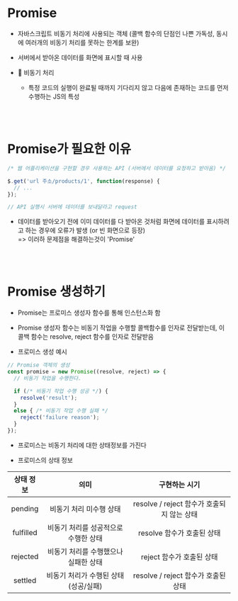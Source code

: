# Promise 

- 자바스크립트 비동기 처리에 사용되는 객체 (콜백 함수의 단점인 나쁜 가독성, 동시에 여러개의 비동기 처리를 못하는 한계를 보완)
- 서버에서 받아온 데이터를 화면에 표시할 때 사용



- :bookmark: 비동기 처리
    - 특정 코드의 실행이 완료될 때까지 기다리지 않고 다음에 존재하는 코드를 먼저 수행하는 JS의 특성
  
  
<br><br>  
 
# Promise가 필요한 이유

```js
/* 웹 어플리케이션을 구현할 경우 사용하는 API (서버에서 데이터를 요청하고 받아옴) */

$.get('url 주소/products/1', function(response) {
  // ...
});

// API 실행시 서버에 데이터를 보내달라고 request
```


- 데이터를 받아오기 전에 이미 데이터를 다 받아온 것처럼 화면에 데이터를 표시하려고 하는 경우에 오류가 발생 (or 빈 화면으로 등장)<br>=> 이러하 문제점을 해결하는것이 'Promise'


<br><br>

# Promise 생성하기

- Promise는 프로미스 생성자 함수를 통해 인스턴스화 함

- Promise 생성자 함수는 비동기 작업을 수행할 콜백함수를 인자로 전달받는데, 이 콜백 함수는 resolve, reject 함수를 인자로 전달받음

- 프로미스 생성 예시

```js
// Promise 객체의 생성
const promise = new Promise((resolve, reject) => {
  // 비동기 작업을 수행한다.

  if (/* 비동기 작업 수행 성공 */) {
    resolve('result');
  }
  else { /* 비동기 작업 수행 실패 */
    reject('failure reason');
  }
});
```


- 프로미스는 비동기 처리에 대한 상태정보를 가진다

- 프로미스의 상태 정보

|상태 정보|의미|구현하는 시기|
|:--:|:--:|:--:|
|pending|비동기 처리 미수행 상태|resolve / reject 함수가 호출되지 않는 상태|
|fulfilled|비동기 처리를 성공적으로 수행한 상태|resolve 함수가 호출된 상태|
|rejected|비동기 처리를 수행했으나 실패한 상태|reject 함수가 호출된 상태|
|settled|비동기 처리가 수행된 상태(성공/실패)|resolve / reject 함수가 호출된 상태|

